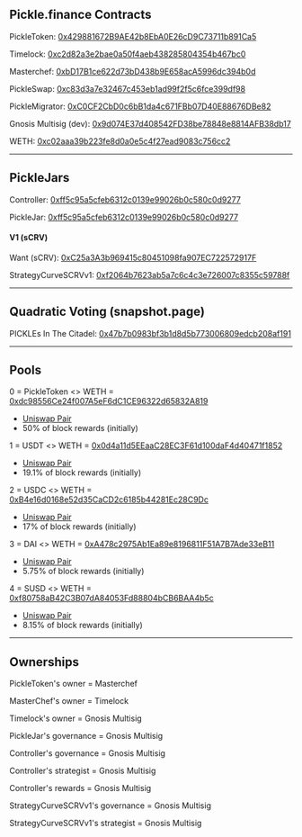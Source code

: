 ## Pickle.finance Contracts

PickleToken: [0x429881672B9AE42b8EbA0E26cD9C73711b891Ca5](https://etherscan.io/address/0x429881672B9AE42b8EbA0E26cD9C73711b891Ca5)

Timelock: [0xc2d82a3e2bae0a50f4aeb438285804354b467bc0](https://etherscan.io/address/0xc2d82a3e2bae0a50f4aeb438285804354b467bc0)

Masterchef: [0xbD17B1ce622d73bD438b9E658acA5996dc394b0d](https://etherscan.io/address/0xbD17B1ce622d73bD438b9E658acA5996dc394b0d)

PickleSwap: [0xc83d3a7e32467c453eb1ad99f2f5c6fce399df98](https://etherscan.io/address/0xc83d3a7e32467c453eb1ad99f2f5c6fce399df98)

PickleMigrator: [0xC0CF2CbD0c6bB1da4c671FBb07D40E88676DBe82](https://etherscan.io/address/0xC0CF2CbD0c6bB1da4c671FBb07D40E88676DBe82)

Gnosis Multisig (dev): [0x9d074E37d408542FD38be78848e8814AFB38db17](https://etherscan.io/address/0x9d074E37d408542FD38be78848e8814AFB38db17)

WETH: [0xc02aaa39b223fe8d0a0e5c4f27ead9083c756cc2](https://etherscan.io/address/0xc02aaa39b223fe8d0a0e5c4f27ead9083c756cc2)

---

## PickleJars

Controller: [0xff5c95a5cfeb6312c0139e99026b0c580c0d9277](https://etherscan.io/address/0xff5c95a5cfeb6312c0139e99026b0c580c0d9277)

PickleJar: [0xff5c95a5cfeb6312c0139e99026b0c580c0d9277](https://etherscan.io/address/0x2385d31f1eb3736be0c3629e6f03c4b3cd997ffd)

#### V1 (sCRV)

Want (sCRV): [0xC25a3A3b969415c80451098fa907EC722572917F](https://etherscan.io/address/0xC25a3A3b969415c80451098fa907EC722572917F)

StrategyCurveSCRVv1: [0xf2064b7623ab5a7c6c4c3e726007c8355c59788f](https://etherscan.io/address/0xf2064b7623ab5a7c6c4c3e726007c8355c59788f)

---

## Quadratic Voting (snapshot.page)

PICKLEs In The Citadel: [0x47b7b0983bf3b1d8d5b773006809edcb208af191](https://etherscan.io/address/0x47b7b0983bf3b1d8d5b773006809edcb208af191)

---

## Pools

0 = PickleToken <> WETH = [0xdc98556Ce24f007A5eF6dC1CE96322d65832A819](https://etherscan.io/address/0xdc98556Ce24f007A5eF6dC1CE96322d65832A819)
  - [Uniswap Pair](https://uniswap.info/pair/0xdc98556Ce24f007A5eF6dC1CE96322d65832A819)
  - 50% of block rewards (initially)

1 = USDT <> WETH = [0x0d4a11d5EEaaC28EC3F61d100daF4d40471f1852](https://etherscan.io/address/0x0d4a11d5EEaaC28EC3F61d100daF4d40471f1852)
  - [Uniswap Pair](https://uniswap.info/pair/0x0d4a11d5EEaaC28EC3F61d100daF4d40471f1852)
  - 19.1% of block rewards (initially)

2 = USDC <> WETH = [0xB4e16d0168e52d35CaCD2c6185b44281Ec28C9Dc](https://etherscan.io/address/0xB4e16d0168e52d35CaCD2c6185b44281Ec28C9Dc)
  - [Uniswap Pair](https://uniswap.info/pair/0xB4e16d0168e52d35CaCD2c6185b44281Ec28C9Dc)
  - 17% of block rewards (initially)

3 = DAI <> WETH = [0xA478c2975Ab1Ea89e8196811F51A7B7Ade33eB11](https://etherscan.io/address/0xA478c2975Ab1Ea89e8196811F51A7B7Ade33eB11)
  - [Uniswap Pair](https://uniswap.info/pair/0xA478c2975Ab1Ea89e8196811F51A7B7Ade33eB11)
  - 5.75% of block rewards (initially)

4 = SUSD <> WETH = [0xf80758aB42C3B07dA84053Fd88804bCB6BAA4b5c](https://etherscan.io/address/0xf80758aB42C3B07dA84053Fd88804bCB6BAA4b5c)
  - [Uniswap Pair](https://uniswap.info/pair/0xf80758aB42C3B07dA84053Fd88804bCB6BAA4b5c)
  - 8.15% of block rewards (initially)

---

## Ownerships

PickleToken's owner = Masterchef

MasterChef's owner = Timelock

Timelock's owner = Gnosis Multisig

PickleJar's governance = Gnosis Multisig

Controller's governance = Gnosis Multisig

Controller's strategist = Gnosis Multisig

Controller's rewards = Gnosis Multisig

StrategyCurveSCRVv1's governance = Gnosis Multisig

StrategyCurveSCRVv1's strategist = Gnosis Multisig